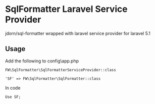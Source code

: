 SqlFormatter Laravel Service Provider
=============

jdorn/sql-formatter wrapped with laravel service provider for laravel 5.1


Usage
-----------

Add the following to config\app.php

	FW\SqlFormatter\SqlFormatterServiceProvider::class
	
	'SF' => FW\SqlFormatter\SqlFormatter::class

In code

	Use SF;
